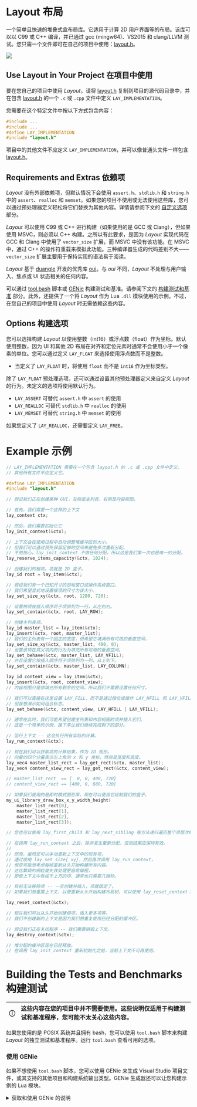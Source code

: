 Layout 布局
======

一个简单且快速的堆叠式盒布局库。它适用于计算 2D 用户界面等的布局。该库可以以 C99 或 C++ 编译，并已通过 gcc (mingw64)、VS2015 和 clang/LLVM 测试。您只需一个文件即可在自己的项目中使用：[layout.h](layout.h)。

![](https://raw.githubusercontent.com/wiki/randrew/layoutexample/ui_anim_small.gif)

Use Layout in Your Project 在项目中使用
--------------------------

要在您自己的项目中使用 *Layout*，请将 [layout.h](layout.h) 复制到项目的源代码目录中，并在包含 [layout.h](layout.h) 的一个 `.c` 或 `.cpp` 文件中定义 `LAY_IMPLEMENTATION`。

您需要在这个特定文件中按以下方式包含内容：

```C
#include ...
#include ...
#define LAY_IMPLEMENTATION
#include "layout.h"
```

项目中的其他文件不应定义 `LAY_IMPLEMENTATION`，并可以像普通头文件一样包含 [layout.h](layout.h)。

Requirements and Extras 依赖项
-----------------------

*Layout* 没有外部依赖项，但默认情况下会使用 `assert.h`、`stdlib.h` 和 `string.h` 中的 `assert`、`realloc` 和 `memset`。如果您的项目不使用或无法使用这些库，您可以通过预处理器定义轻松将它们替换为其他内容。详情请参阅下文的 [自定义选项](#customizations) 部分。

*Layout* 可以使用 C99 或 C++ 进行构建（如果使用的是 GCC 或 Clang），但如果使用 MSVC，则必须以 C++ 构建。之所以有此要求，是因为 *Layout* 实现代码在 GCC 和 Clang 中使用了 `vector_size` 扩展，而 MSVC 中没有该功能。在 MSVC 中，通过 C++ 的操作符重载来模拟此功能。三种编译器生成的代码差别不大——`vector_size` 扩展主要用于保持实现的语法易于阅读。

*Layout* 基于 [duangle](https://twitter.com/duangle) 开发的优秀库 [oui](https://bitbucket.org/duangle/oui-blendish)。与 *oui* 不同，*Layout* 不处理与用户输入、焦点或 UI 状态相关的任何内容。

可以通过 [tool.bash](tool.bash) 脚本或 [GENie](https://github.com/bkaradzic/GENie) 构建测试和基准。请参阅下文的 [构建测试和基准](#building-the-tests-and-benchmarks) 部分。此外，还提供了一个将 *Layout* 作为 Lua `.dll` 模块使用的示例。不过，在您自己的项目中使用 *Layout* 时无需依赖这些内容。

Options 构建选项
-------

您可以选择构建 *Layout* 以使用整数（int16）或浮点数（float）作为坐标。默认使用整数，因为 UI 和其他 2D 布局在对齐和定位元素时通常不会使用小于一个像素的单位。您可以通过定义 `LAY_FLOAT` 来选择使用浮点数而不是整数。

* 当定义了 `LAY_FLOAT` 时，将使用 `float` 而不是 `int16` 作为坐标类型。

除了 `LAY_FLOAT` 预处理选项，还可以通过设置其他预处理器定义来自定义 *Layout* 的行为。未定义的选项将使用默认行为。

* `LAY_ASSERT` 可替代 `assert.h` 中 `assert` 的使用
* `LAY_REALLOC` 可替代 `stdlib.h` 中 `realloc` 的使用
* `LAY_MEMSET` 可替代 `string.h` 中 `memset` 的使用

如果您定义了 `LAY_REALLOC`，还需要定义 `LAY_FREE`。

Example 示例
=======

```C
// LAY_IMPLEMENTATION 需要在一个包含 layout.h 的 .c 或 .cpp 文件中定义。
// 其他所有文件不应定义它。

#define LAY_IMPLEMENTATION
#include "layout.h"

// 假设我们正在创建某种 GUI，左侧是主列表，右侧是内容视图。

// 首先，我们需要一个这样的上下文
lay_context ctx;

// 然后，我们需要初始化它
lay_init_context(&ctx);

// 上下文会在使用过程中自动调整堆缓冲区的大小。
// 但我们可以通过预先保留足够的空间来避免多次重新分配。
// 不用担心，lay_init_context 不做任何分配，所以这是我们第一次也是唯一的分配。
lay_reserve_items_capacity(&ctx, 1024);

// 创建我们的根项。项就是 2D 盒子。
lay_id root = lay_item(&ctx);

// 假设我们有一个已知尺寸的游戏窗口或操作系统窗口。
// 我们希望显式地设置根项的尺寸为该大小。
lay_set_size_xy(&ctx, root, 1280, 720);

// 设置根项按插入顺序将子项排列为一行，从左到右。
lay_set_contain(&ctx, root, LAY_ROW);

// 创建主列表项。
lay_id master_list = lay_item(&ctx);
lay_insert(&ctx, root, master_list);
// 我们的主列表有一个固定的宽度，但希望它填满所有可用的垂直空间。
lay_set_size_xy(&ctx, master_list, 400, 0);
// 设置该项在其父项内的行为为填充所有可用的垂直空间。
lay_set_behave(&ctx, master_list, LAY_VFILL);
// 并且设置它按插入顺序将子项排列为一列，从上到下。
lay_set_contain(&ctx, master_list, LAY_COLUMN);

lay_id content_view = lay_item(&ctx);
lay_insert(&ctx, root, content_view);
// 内容视图只是想填充所有剩余的空间，所以我们不需要设置任何尺寸。

// 我们可以直接在这里设置 LAY_FILL，而不是通过按位或操作 LAY_HFILL 和 LAY_VFILL，
// 但我想演示如何组合标志。
lay_set_behave(&ctx, content_view, LAY_HFILL | LAY_VFILL);

// 通常在此时，我们可能希望创建主列表和内容视图的项并插入它们。
// 这是一个简单的示例，接下来让我们继续完成剩下的部分。

// 运行上下文 -- 这会执行所有实际的计算。
lay_run_context(&ctx);

// 现在我们可以获取项的计算结果，作为 2D 矩形。
// 向量的四个分量表示左上角的 x 和 y 坐标，然后是宽度和高度。
lay_vec4 master_list_rect = lay_get_rect(&ctx, master_list);
lay_vec4 content_view_rect = lay_get_rect(&ctx, content_view);

// master_list_rect  == {  0, 0, 400, 720}
// content_view_rect == {400, 0, 880, 720}

// 如果我们使用的是即时模式图形库，现在可以使用它绘制我们的盒子。
my_ui_library_draw_box_x_y_width_height(
    master_list_rect[0],
    master_list_rect[1],
    master_list_rect[2],
    master_list_rect[3]);

// 您也可以使用 lay_first_child 和 lay_next_sibling 等方法递归遍历整个项层次结构。

// 在调用 lay_run_context 之后，除非发生重新分配，否则结果应保持有效。
//
// 然而，虽然您可以手动更新上下文中的现有项，
// 通过使用 lay_set_size{_xy}，然后再次调用 lay_run_context，
// 但您可能想考虑每帧重新从头开始构建所有内容。
// 这比繁琐的细粒度失效处理更容易编程，
// 即使上下文中有成千上万的项，通常也只需要几微秒。

// 目前无法移除项 -- 一旦创建并插入，项就固定了。
// 如果我们想重置上下文，以便重新从头开始构建布局树，可以使用 lay_reset_context：

lay_reset_context(&ctx);

// 现在我们可以从头开始创建根项，插入更多项等。
// 我们不创建新的上下文是因为我们想重复使用已经分配的缓冲区。

// 假设我们正在关闭程序 -- 我们需要销毁上下文。
lay_destroy_context(&ctx);

// 堆分配的缓冲区现在已经释放。
// 在调用 lay_init_context 重新初始化之前，当前上下文不可再使用。
```

Building the Tests and Benchmarks 构建测试
=================================

ⓘ | 这些内容在您的项目中并不需要使用。这些说明仅适用于构建测试和基准程序，您可能不太关心这些内容。  
:---: | :---

如果您使用的是 POSIX 系统并且拥有 bash，您可以使用 `tool.bash` 脚本来构建 *Layout* 的独立测试和基准程序。运行 `tool.bash` 查看可用的选项。

<h3>使用 GENie</h3>

如果不想使用 `tool.bash` 脚本，您可以使用 GENie 来生成 Visual Studio 项目文件，或其支持的其他项目和构建系统输出类型。GENie 生成器还可以让您构建示例的 Lua 模块。

<details>
<summary>获取和使用 GENie 的说明</summary>

[genie.lua](genie.lua) 脚本主要在 Windows 上进行了测试，因此如果在其他平台上使用，可能需要进行一些调整。

您需要首先获取（或制作）一个 GENie 可执行文件，并将其放置在您的路径中，或放在本仓库的根目录下。

Download GENie
--------------

Linux:  
https://github.com/bkaradzic/bx/raw/master/tools/bin/linux/genie

OSX:  
https://github.com/bkaradzic/bx/raw/master/tools/bin/darwin/genie

Windows:  
https://github.com/bkaradzic/bx/raw/master/tools/bin/windows/genie.exe

Visual Studio 2015/2017
-----------------------

```
genie.exe vs2015
start build/vs2015/layout.sln
```

Replace vs2015 with vs2017 if you want to use Visual Studio 2017.

GCC/MinGW/Clang
---------------

```
./genie gmake
```

and then run your `make` in the directory `build/gmake`. You will need to
specify a target and config. Here is an example for building the `tests` target
in Windows with the 64-bit release configuration using mingw64 in a bash-like
shell (for example, git bash):


```
./genie.exe gmake && mingw32-make.exe -C build/gmake tests config=release64
```

If you want to use float coordinates instead of integer, you can use an option in the build script which will define `LAY_FLOAT` for you:

```
./genie gmake --coords=float
```

or if you want to specify integer (the default):

```
./genie gmake --coords=integer
```

</details>
